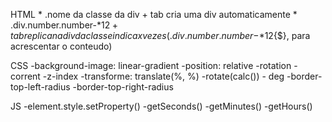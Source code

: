 HTML
    * .nome da classe da div + tab cria uma div automaticamente
    * .div.number.number-$*12 +  tab
        replica na div da classe indica x vezes (.div.number.number-$*12{$}, para acrescentar o conteudo)

CSS
-background-image: linear-gradient
-position: relative
-rotation
-corrent
-z-index
-transforme: translate(%, %)
-rotate(calc()) - deg
-border-top-left-radius
-border-top-right-radius

JS
-element.style.setProperty()
-getSeconds()
-getMinutes()
-getHours()
